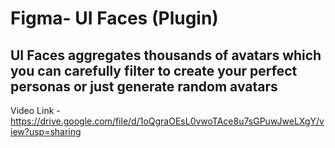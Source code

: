 # Figma- UI Faces (Plugin) 

## UI Faces aggregates thousands of avatars which you can carefully filter to create your perfect personas or just generate random avatars

Video Link - https://drive.google.com/file/d/1oQgraOEsL0vwoTAce8u7sGPuwJweLXgY/view?usp=sharing

